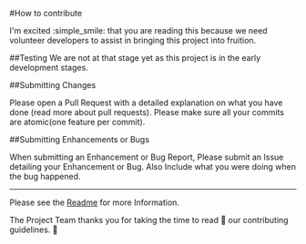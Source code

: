 #How to contribute

I'm excited :simple_smile: that you are reading this because we need
volunteer developers to assist in bringing this project into fruition.

##Testing
We are not at that stage yet as this project is in the early development stages.

##Submitting Changes

Please open a Pull Request with a detailed explanation on what you have done
(read more about pull requests). Please make sure all your commits are atomic(one feature per commit).

##Submitting Enhancements or Bugs

When submitting an Enhancement or Bug Report, Please submit an Issue detailing your Enhancement or Bug. Also Include what you were doing when the bug happened.

---
Please see the [Readme](README.md) for more Information.

The Project Team thanks you for taking the time to read :notebook: our contributing guidelines. :rocket:
